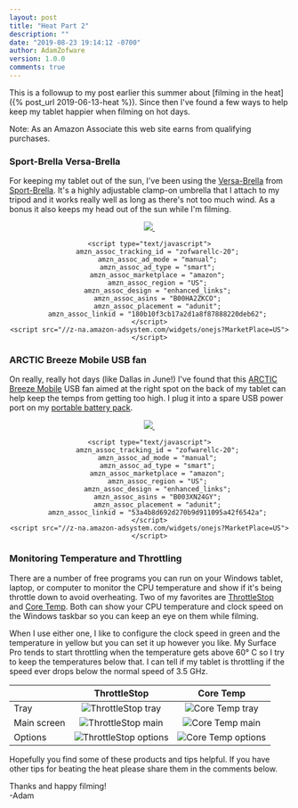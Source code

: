 ```yaml
---
layout: post
title: "Heat Part 2"
description: ""
date: "2019-08-23 19:14:12 -0700"
author: AdamZofware
version: 1.0.0
comments: true
---
```


This is a followup to my post earlier this summer about [filming in the heat]({% post_url 2019-06-13-heat %}). Since then I've found a few ways to help keep my tablet happier when filming on hot days.

Note: As an Amazon Associate this web site earns from qualifying purchases.

### Sport-Brella Versa-Brella
For keeping my tablet out of the sun, I've been using the [Versa-Brella](https://amzn.to/2ZnmduK) from [Sport-Brella](https://amzn.to/31VLTA0). It's a highly adjustable clamp-on umbrella that I attach to my tripod and it works really well as long as there's not too much wind. As a bonus it also keeps my head out of the sun while I'm filming.

<center>
    <a href="https://www.amazon.com/Sport-Brella-Versa-Brella-Swiveling-Umbrella-Midnight/dp/B00HA2ZKCO/ref=as_li_ss_il?ref_=bl_dp_s_web_3043383011&linkCode=li3&tag=zofwarellc-20&linkId=b57ff33239fcc3a7d69913348247f1c5&language=en_US" target="_blank">
        <img border="0" src="//ws-na.amazon-adsystem.com/widgets/q?_encoding=UTF8&ASIN=B00HA2ZKCO&Format=_SL250_&ID=AsinImage&MarketPlace=US&ServiceVersion=20070822&WS=1&tag=zofwarellc-20&language=en_US" >
    </a>
    <img src="https://ir-na.amazon-adsystem.com/e/ir?t=zofwarellc-20&language=en_US&l=li3&o=1&a=B00HA2ZKCO" width="1" height="1" border="0" alt="" style="border:none !important; margin:0px !important;" />

    <script type="text/javascript">
        amzn_assoc_tracking_id = "zofwarellc-20";
        amzn_assoc_ad_mode = "manual";
        amzn_assoc_ad_type = "smart";
        amzn_assoc_marketplace = "amazon";
        amzn_assoc_region = "US";
        amzn_assoc_design = "enhanced_links";
        amzn_assoc_asins = "B00HA2ZKCO";
        amzn_assoc_placement = "adunit";
        amzn_assoc_linkid = "180b10f3cb17a2d1a8f87888220deb62";
    </script>
    <script src="//z-na.amazon-adsystem.com/widgets/onejs?MarketPlace=US"></script>
</center>

### ARCTIC Breeze Mobile USB fan
On really, really hot days (like Dallas in June!) I've found that this [ARCTIC Breeze Mobile](https://amzn.to/2KQYT4e) USB fan aimed at the right spot on the back of my tablet can help keep the temps from getting too high. I plug it into a spare USB power port on my [portable battery pack](https://amzn.to/325bpDf). 

<center>
    <a href="https://www.amazon.com/gp/product/B003XN24GY/ref=as_li_ss_il?ie=UTF8&linkCode=li3&tag=zofwarellc-20&linkId=8a623e05ff3a5f99cea26a4b39edab59&language=en_US" target="_blank">
        <img border="0" src="//ws-na.amazon-adsystem.com/widgets/q?_encoding=UTF8&ASIN=B003XN24GY&Format=_SL250_&ID=AsinImage&MarketPlace=US&ServiceVersion=20070822&WS=1&tag=zofwarellc-20&language=en_US" >
    </a>
    <img src="https://ir-na.amazon-adsystem.com/e/ir?t=zofwarellc-20&language=en_US&l=li3&o=1&a=B003XN24GY" width="1" height="1" border="0" alt="" style="border:none !important; margin:0px !important;" />

    <script type="text/javascript">
        amzn_assoc_tracking_id = "zofwarellc-20";
        amzn_assoc_ad_mode = "manual";
        amzn_assoc_ad_type = "smart";
        amzn_assoc_marketplace = "amazon";
        amzn_assoc_region = "US";
        amzn_assoc_design = "enhanced_links";
        amzn_assoc_asins = "B003XN24GY";
        amzn_assoc_placement = "adunit";
        amzn_assoc_linkid = "53a4b8d692d270b9d911095a42f6542a";
    </script>
    <script src="//z-na.amazon-adsystem.com/widgets/onejs?MarketPlace=US"></script>
</center>

### Monitoring Temperature and Throttling

There are a number of free programs you can run on your Windows tablet, laptop, or computer to monitor the CPU temperature and show if it's being throttle down to avoid overheating. Two of my favorites are [ThrottleStop](https://www.techpowerup.com/download/techpowerup-throttlestop/) and [Core Temp](https://www.alcpu.com/CoreTemp/). Both can show your CPU temperature and clock speed on the Windows taskbar so you can keep an eye on them while filming.

When I use either one, I like to configure the clock speed in green and the temperature in yellow but you can set it up however you like. My Surface Pro tends to start throttling when the temperature gets above 60&deg; C so I try to keep the temperatures below that. I can tell if my tablet is throttling if the speed ever drops below the normal speed of 3.5 GHz.

| |ThrottleStop|Core Temp|
|-|:---:|:---:|
|Tray|![ThrottleStop tray](/assets/posts/throttlestop-tray.png)|![Core Temp tray](/assets/posts/coretemp-tray.png)|
|Main screen|![ThrottleStop main](/assets/posts/throttlestop-main.png)|![Core Temp main](/assets/posts/coretemp-main.png)|
|Options|![ThrottleStop options](/assets/posts/throttlestop-options.png)|![Core Temp options](/assets/posts/coretemp-options.png)|

Hopefully you find some of these products and tips helpful. If you have other tips for beating the heat please share them in the comments below.

Thanks and happy filming!  
-Adam
<br/>
<br/>

